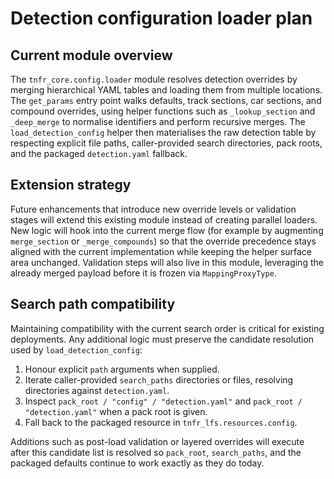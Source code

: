 # Detection configuration loader plan

## Current module overview

The ``tnfr_core.config.loader`` module resolves detection overrides by merging
hierarchical YAML tables and loading them from multiple locations. The
``get_params`` entry point walks defaults, track sections, car sections, and
compound overrides, using helper functions such as ``_lookup_section`` and
``_deep_merge`` to normalise identifiers and perform recursive merges.
The ``load_detection_config`` helper then materialises the raw detection table by
respecting explicit file paths, caller-provided search directories, pack roots,
and the packaged ``detection.yaml`` fallback.

## Extension strategy

Future enhancements that introduce new override levels or validation stages will
extend this existing module instead of creating parallel loaders. New logic will
hook into the current merge flow (for example by augmenting ``merge_section`` or
``_merge_compounds``) so that the override precedence stays aligned with the
current implementation while keeping the helper surface area unchanged.
Validation steps will also live in this module, leveraging the already merged
payload before it is frozen via ``MappingProxyType``.

## Search path compatibility

Maintaining compatibility with the current search order is critical for existing
deployments. Any additional logic must preserve the candidate resolution used by
``load_detection_config``:

1. Honour explicit ``path`` arguments when supplied.
2. Iterate caller-provided ``search_paths`` directories or files, resolving
   directories against ``detection.yaml``.
3. Inspect ``pack_root / "config" / "detection.yaml"`` and
   ``pack_root / "detection.yaml"`` when a pack root is given.
4. Fall back to the packaged resource in ``tnfr_lfs.resources.config``.

Additions such as post-load validation or layered overrides will execute after
this candidate list is resolved so ``pack_root``, ``search_paths``, and the
packaged defaults continue to work exactly as they do today.
